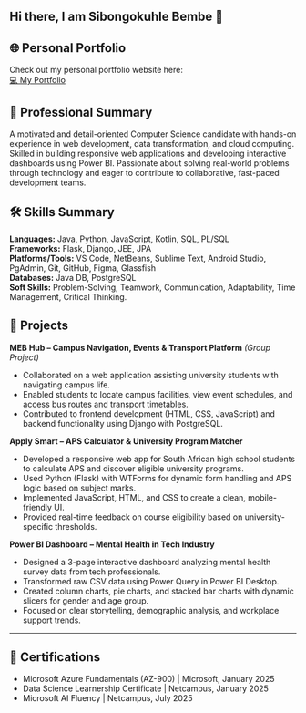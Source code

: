 ## Hi there, I am Sibongokuhle Bembe 👋

## 🌐 Personal Portfolio
Check out my personal portfolio website here:  
[💻 My Portfolio](https://my-profile-1-xs3h.onrender.com)


## 💼 Professional Summary
  A motivated and detail-oriented Computer Science candidate with hands-on experience in web development, data transformation, and cloud computing. Skilled in building responsive web applications and developing interactive dashboards using Power BI. Passionate about solving real-world problems through technology and eager to contribute to collaborative, fast-paced development teams.

## 🛠 Skills Summary
  **Languages:** Java, Python, JavaScript, Kotlin, SQL, PL/SQL  
  **Frameworks:** Flask, Django, JEE, JPA  
  **Platforms/Tools:** VS Code, NetBeans, Sublime Text, Android Studio, PgAdmin, Git, GitHub, Figma, Glassfish  
  **Databases:** Java DB, PostgreSQL  
  **Soft Skills:** Problem-Solving, Teamwork, Communication, Adaptability, Time Management, Critical Thinking.

## 📂 Projects

**MEB Hub – Campus Navigation, Events & Transport Platform** *(Group Project)*  
  - Collaborated on a web application assisting university students with navigating campus life.  
  - Enabled students to locate campus facilities, view event schedules, and access bus routes and transport timetables.  
  - Contributed to frontend development (HTML, CSS, JavaScript) and backend functionality using Django with PostgreSQL.  

**Apply Smart – APS Calculator & University Program Matcher**  
  - Developed a responsive web app for South African high school students to calculate APS and discover eligible university programs.  
  - Used Python (Flask) with WTForms for dynamic form handling and APS logic based on subject marks.  
  - Implemented JavaScript, HTML, and CSS to create a clean, mobile-friendly UI.  
  - Provided real-time feedback on course eligibility based on university-specific thresholds.  

**Power BI Dashboard – Mental Health in Tech Industry**  
  - Designed a 3-page interactive dashboard analyzing mental health survey data from tech professionals.  
  - Transformed raw CSV data using Power Query in Power BI Desktop.  
  - Created column charts, pie charts, and stacked bar charts with dynamic slicers for gender and age group.  
  - Focused on clear storytelling, demographic analysis, and workplace support trends.  

---

## 📜 Certifications

  - Microsoft Azure Fundamentals (AZ-900) | Microsoft, January 2025  
  - Data Science Learnership Certificate | Netcampus, January 2025  
  - Microsoft AI Fluency | Netcampus, July 2025  
    
